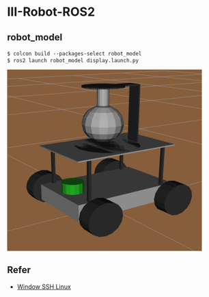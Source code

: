 # III-Robot-ROS2


## robot_model
```shell
$ colcon build --packages-select robot_model
$ ros2 launch robot_model display.launch.py
```
![robot_model](./asserts/robot_model.png)






## Refer
 - [Window SSH Linux](https://elementalgrady.com/posts/ubuntu-2204-enable-ssh/)
